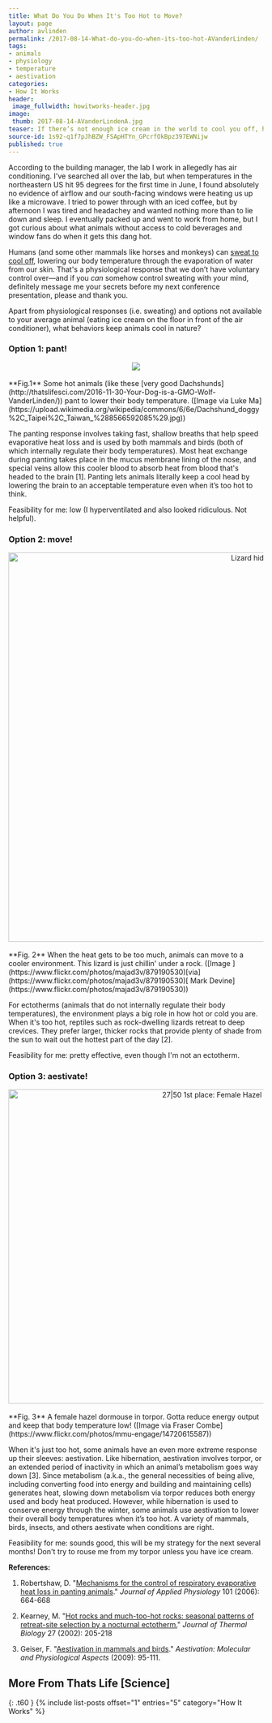 ```yaml
---
title: What Do You Do When It's Too Hot to Move?
layout: page
author: avlinden
permalink: /2017-08-14-What-do-you-do-when-its-too-hot-AVanderLinden/
tags:
- animals
- physiology
- temperature
- aestivation
categories:
- How It Works
header:
 image_fullwidth: howitworks-header.jpg
image:
 thumb: 2017-08-14-AVanderLindenA.jpg
teaser: If there’s not enough ice cream in the world to cool you off, here are some tips from nature on coping with the heat!
source-id: 1s92-q1f7pJhBZW_FSApHTYn_GPcrfOkBpz397EWNijw
published: true
---
```

According to the building manager, the lab I work in allegedly has air conditioning. I've searched all over the lab, but when temperatures in the northeastern US hit 95 degrees for the first time in June, I found absolutely no evidence of airflow and our south-facing windows were heating us up like a microwave. I tried to power through with an iced coffee, but by afternoon I was tired and headachey and wanted nothing more than to lie down and sleep. I eventually packed up and went to work from home, but I got curious about what animals without access to cold beverages and window fans do when it gets this dang hot. 

Humans (and some other mammals like horses and monkeys) can [sweat to cool off](http://www.smithsonianmag.com/science-nature/panting-pooping-8-weird-ways-animals-keep-cool-180952226/), lowering our body temperature through the evaporation of water from our skin. That's a physiological response that we don’t have voluntary control over—and if you *can* somehow control sweating with your mind, definitely message me your secrets before my next conference presentation, please and thank you. 

Apart from physiological responses (i.e. sweating) and options not available to your average animal (eating ice cream on the floor in front of the air conditioner), what behaviors keep animals cool in nature?

### Option 1: pant!

<center><div style="text-align:center"><img src ="https://upload.wikimedia.org/wikipedia/commons/6/6e/Dachshund_doggy%2C_Taipei%2C_Taiwan_%288566592085%29.jpg"/></div></center><br>
**Fig.1** Some hot animals (like these [very good Dachshunds](http://thatslifesci.com/2016-11-30-Your-Dog-is-a-GMO-Wolf-VanderLinden/)) pant to lower their body temperature.  ([Image via Luke Ma](https://upload.wikimedia.org/wikipedia/commons/6/6e/Dachshund_doggy%2C_Taipei%2C_Taiwan_%288566592085%29.jpg)) 

The panting response involves taking fast, shallow breaths that help speed evaporative heat loss and is used by both mammals and birds (both of which internally regulate their body temperatures). Most heat exchange during panting takes place in the mucus membrane lining of the nose, and special veins allow this cooler blood to absorb heat from blood that's headed to the brain [1]. Panting lets animals literally keep a cool head by lowering the brain to an acceptable temperature even when it’s too hot to think. 

Feasibility for me: low (I hyperventilated and also looked ridiculous. Not helpful).

### Option 2: move!

<center><a data-flickr-embed="true"  href="https://www.flickr.com/photos/majad3v/879190530" title="Lizard hiding under rock"><img src="https://farm2.staticflickr.com/1360/879190530_16857ace3a_b.jpg" width="1024" height="768" alt="Lizard hiding under rock"></a><script async src="//embedr.flickr.com/assets/client-code.js" charset="utf-8"></script></center><br>
**Fig. 2** When the heat gets to be too much, animals can move to a cooler environment. This lizard is just chillin' under a rock.  ([Image ](https://www.flickr.com/photos/majad3v/879190530)[via](https://www.flickr.com/photos/majad3v/879190530)[ Mark Devine](https://www.flickr.com/photos/majad3v/879190530))

For ectotherms (animals that do not internally regulate their body temperatures), the environment plays a big role in how hot or cold you are. When it's too hot, reptiles such as rock-dwelling lizards retreat to deep crevices. They prefer larger, thicker rocks that provide plenty of shade from the sun to wait out the hottest part of the day [2]. 

Feasibility for me: pretty effective, even though I'm not an ectotherm. 

### Option 3: aestivate!

<center><a data-flickr-embed="true"  href="https://www.flickr.com/photos/mmu-engage/14720615587" title="27|50 1st place: Female Hazel Dormouse in torpor- Fraser Combe"><img src="https://farm4.staticflickr.com/3883/14720615587_bf2f436fdf_b.jpg" width="1024" height="620" alt="27|50 1st place: Female Hazel Dormouse in torpor- Fraser Combe"></a><script async src="//embedr.flickr.com/assets/client-code.js" charset="utf-8"></script></center><br>
**Fig. 3** A female hazel dormouse in torpor. Gotta reduce energy output and keep that body temperature low! ([Image via Fraser Combe](https://www.flickr.com/photos/mmu-engage/14720615587))

When it's just too hot, some animals have an even more extreme response up their sleeves: aestivation. Like hibernation, aestivation involves torpor, or an extended period of inactivity in which an animal’s metabolism goes way down [3]. Since metabolism (a.k.a., the general necessities of being alive, including converting food into energy and building and maintaining cells) generates heat, slowing down metabolism via torpor reduces both energy used and body heat produced. However, while hibernation is used to conserve energy through the winter, some animals use aestivation  to lower their overall body temperatures when it’s too hot. A variety of mammals, birds, insects, and others aestivate when conditions are right.

Feasibility for me: sounds good, this will be my strategy for the next several months! Don't try to rouse me from my torpor unless you have ice cream. 

**References:**

1. Robertshaw, D. "[Mechanisms for the control of respiratory evaporative heat loss in panting animals](http://jap.physiology.org/content/101/2/664)." *Journal of Applied Physiology* 101 (2006): 664-668

2. Kearney, M. "[Hot rocks and much-too-hot rocks: seasonal patterns of retreat-site selection by a nocturnal ectotherm.](http://www.sciencedirect.com/science/article/pii/S0306456501000857)" *Journal of Thermal Biology* 27 (2002): 205-218

3. Geiser, F. "[Aestivation in mammals and birds](https://link.springer.com/chapter/10.1007/978-3-642-02421-4_5)." *Aestivation: Molecular and Physiological Aspects* (2009): 95-111. 

## More From Thats Life [Science]
{: .t60 }
{% include list-posts offset="1" entries="5" category="How It Works" %}


